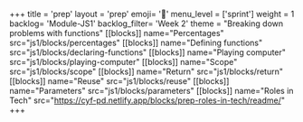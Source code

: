 +++
title = 'prep'
layout = 'prep'
emoji= '📝'
menu_level = ['sprint']
weight = 1
backlog= 'Module-JS1'
backlog_filter= 'Week 2'
theme = "Breaking down problems with functions"
[[blocks]]
name="Percentages"
src="js1/blocks/percentages"
[[blocks]]
name="Defining functions"
src="js1/blocks/declaring-functions"
[[blocks]]
name="Playing computer"
src="js1/blocks/playing-computer"
[[blocks]]
name="Scope"
src="js1/blocks/scope"
[[blocks]]
name="Return"
src="js1/blocks/return"
[[blocks]]
name="Reuse"
src="js1/blocks/reuse"
[[blocks]]
name="Parameters"
src="js1/blocks/parameters"
[[blocks]]
name="Roles in Tech"
src="https://cyf-pd.netlify.app/blocks/prep-roles-in-tech/readme/"
+++
